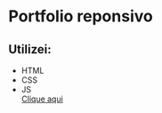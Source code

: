 <h1>Portfolio reponsivo</h1>

<h2>Utilizei:</h2>
<ul>
<li>HTML</li>
<li>CSS</li>
<li>JS</li>
<a href="https://site-responsivo-three.vercel.app/">Clique aqui</a>

